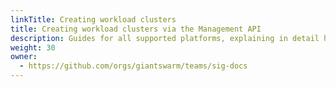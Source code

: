 ```yaml
---
linkTitle: Creating workload clusters
title: Creating workload clusters via the Management API
description: Guides for all supported platforms, explaining in detail how to leverage the Management API to create and manage clusters in a declarative fashion.
weight: 30
owner:
  - https://github.com/orgs/giantswarm/teams/sig-docs
---
```


